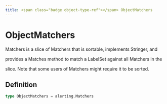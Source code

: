 ```yaml
---
title: <span class="badge object-type-ref"></span> ObjectMatchers
---
```

# <span class="badge object-type-ref"></span> ObjectMatchers

Matchers is a slice of Matchers that is sortable, implements Stringer, and

provides a Matches method to match a LabelSet against all Matchers in the

slice. Note that some users of Matchers might require it to be sorted.

## Definition

```go
type ObjectMatchers = alerting.Matchers
```
